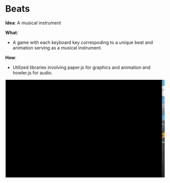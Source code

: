 # Beats

**Idea**:
A musical instrument

**What**:
- A game with each keyboard key correspoding to a unique beat and animation serving as a musical instrument.

**How**:
- Utilized libraries involving paper.js for graphics and animation and howler.js for audio. 

![Alt Text](https://github.com/yousufafroze/Beats/blob/master/beats_demo.gif)

